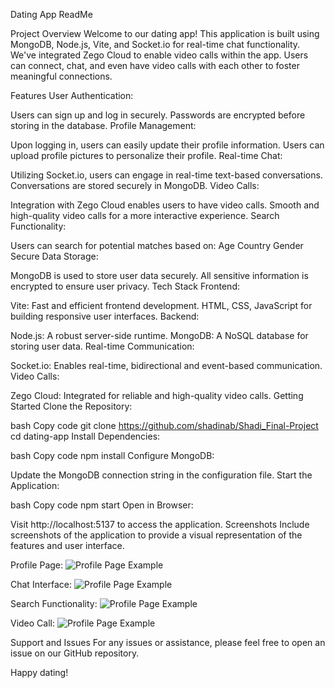
Dating App ReadMe

Project Overview
Welcome to our dating app! This application is built using MongoDB, Node.js, Vite, and Socket.io for real-time chat functionality. We've integrated Zego Cloud to enable video calls within the app. Users can connect, chat, and even have video calls with each other to foster meaningful connections.

Features
User Authentication:

Users can sign up and log in securely.
Passwords are encrypted before storing in the database.
Profile Management:

Upon logging in, users can easily update their profile information.
Users can upload profile pictures to personalize their profile.
Real-time Chat:

Utilizing Socket.io, users can engage in real-time text-based conversations.
Conversations are stored securely in MongoDB.
Video Calls:

Integration with Zego Cloud enables users to have video calls.
Smooth and high-quality video calls for a more interactive experience.
Search Functionality:

Users can search for potential matches based on:
Age
Country
Gender
Secure Data Storage:

MongoDB is used to store user data securely.
All sensitive information is encrypted to ensure user privacy.
Tech Stack
Frontend:

Vite: Fast and efficient frontend development.
HTML, CSS, JavaScript for building responsive user interfaces.
Backend:

Node.js: A robust server-side runtime.
MongoDB: A NoSQL database for storing user data.
Real-time Communication:

Socket.io: Enables real-time, bidirectional and event-based communication.
Video Calls:

Zego Cloud: Integrated for reliable and high-quality video calls.
Getting Started
Clone the Repository:

bash
Copy code
git clone https://github.com/shadinab/Shadi_Final-Project
cd dating-app
Install Dependencies:

bash
Copy code
npm install
Configure MongoDB:

Update the MongoDB connection string in the configuration file.
Start the Application:

bash
Copy code
npm start
Open in Browser:

Visit http://localhost:5137 to access the application.
Screenshots
Include screenshots of the application to provide a visual representation of the features and user interface.

Profile Page: ![Profile Page Example](https://example.com/profile-page.png)

Chat Interface:  ![Profile Page Example](https://example.com/profile-page.png)

Search Functionality: ![Profile Page Example](https://example.com/profile-page.png)

Video Call:  ![Profile Page Example](https://example.com/profile-page.png)

Support and Issues
For any issues or assistance, please feel free to open an issue on our GitHub repository.

Happy dating! 
